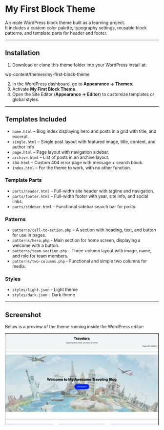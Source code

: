 # My First Block Theme

A simple WordPress block theme built as a learning project.  
It includes a custom color palette, typography settings, reusable block patterns, and template parts for header and footer.

---

## Installation

1. Download or clone this theme folder into your WordPress install at:

wp-content/themes/my-first-block-theme

2. In the WordPress dashboard, go to **Appearance → Themes**.
3. Activate **My First Block Theme**.
4. Open the Site Editor (**Appearance → Editor**) to customize templates or global styles.

---

## Templates Included

- `home.html` – Blog index displaying hero and posts in a grid with title, and excerpt.
- `single.html` – Single post layout with featured image, title, content, and author info.
- `page.html` – Page layout with navigation sidebar.
- `archive.html` – List of posts in an archive layout.
- `404.html` – Custom 404 error page with message + search block.
- `index.html` – For the theme to work, with no other function.

### Template Parts

- `parts/header.html` – Full-width site header with tagline and navigation.
- `parts/footer.html` – Full-width footer with year, site info, and social links.
- `parts/sidebar.html` –  Functional sidebar search bar for posts.

### Patterns

- `patterns/call-to-action.php` – A section with heading, text, and button for use in pages.
- `patterns/hero.php` - Main section for home screen, displaying a welcome with a button.
- `patterns/team-section.php` – Three-column layout with image, name, and role for team members.
- `patterns/two-columns.php` - Functional and simple two columns for media.

### Styles

- `styles/light.json` - Light theme
- `styles/dark.json` - Dark theme

---

## Screenshot

Below is a preview of the theme running inside the WordPress editor:

![My First Block Theme screenshot](screenshot.png)
